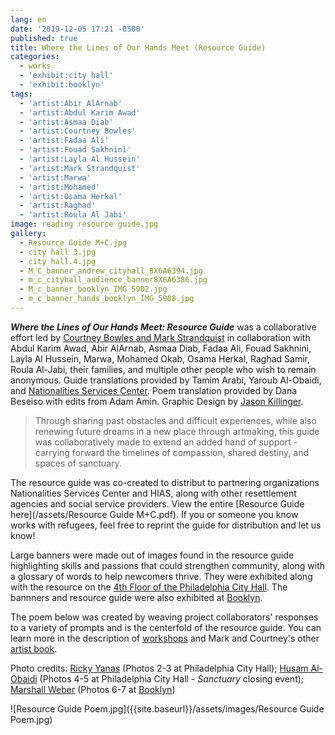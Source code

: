```yaml
---
lang: en
date: '2019-12-05 17:21 -0500'
published: true
title: Where the Lines of Our Hands Meet (Resource Guide)
categories:
  - works
  - 'exhibit:city hall'
  - 'exhibit:booklyn'
tags:
  - 'artist:Abir AlArnab'
  - 'artist:Abdul Karim Awad'
  - 'artist:Asmaa Diab'
  - 'artist:Courtney Bowles'
  - 'artist:Fadaa Ali'
  - 'artist:Fouad Sakhnini'
  - 'artist:Layla Al Hussein'
  - 'artist:Mark Strandquist'
  - 'artist:Marwa'
  - 'artist:Mohamed'
  - 'artist:Osama Herkal'
  - 'artist:Raghad'
  - 'artist:Roula Al Jabi'
image: reading resource guide.jpg
gallery:
  - Resource Guide M+C.jpg
  - city hall 3.jpg
  - city hall.4.jpg
  - M_C_banner_andrew_cityhall_8X6A6394.jpg
  - m_c_cityhall_audience_banner8X6A6386.jpg
  - M_c_banner_booklyn_IMG_5902.jpg
  - m_c_banner_hands_booklyn_IMG_5908.jpg
---
```

***Where the Lines of Our Hands Meet: Resource Guide*** was a collaborative effort led by [Courtney Bowles and Mark Strandquist](http://peoplespaperco-op.weebly.com/) in collaboration with Abdul Karim Awad, Abir AlArnab, Asmaa Diab, Fadaa Ali, Fouad Sakhnini, Layla Al Hussein, Marwa, Mohamed Okab, Osama Herkal, Raghad Samir, Roula Al-Jabi, their families, and multiple other people who wish to remain anonymous. Guide translations provided by Tamim Arabi, Yaroub Al-Obaidi, and [Nationalities Services Center](https://nscphila.org/). Poem translation provided by Dana Beseiso with edits from Adam Amin. Graphic Design by [Jason Killinger](https://jasonkillinger.com/).

> Through sharing past obstacles and difficult experiences, while also renewing future dreams in a new place through artmaking, this guide was collaboratively made to extend an added hand of support - carrying forward the timelines of compassion, shared destiny, and spaces of sanctuary.

The resource guide was co-created to distribut to partnering organizations Nationalities Services Center and HIAS, along with other resettlement agencies and social service providers. View the entire [Resource Guide here](/assets/Resource Guide M+C.pdf). If you or someone you know works with refugees, feel free to reprint the guide for distribution and let us know!

Large banners were made out of images found in the resource guide highlighting skills and passions that could strengthen community, along with a glossary of words to help newcomers thrive. They were exhibited along with the resource on the [4th Floor of the Philadelphia City Hall](https://creativephl.org/). The bannners and resource guide were also exhibited at [Booklyn](http://booklyn.org/).

The poem below was created by weaving project collaborators' responses to a variety of prompts and is the centerfold of the resource guide.  You can learn more in the description of [workshops](http://fps.swarthmore.edu/workshops/workshops-from-courtney-bowles-and-mark-strandquist-people-s-paper-co-op/) and Mark and Courtney's other [artist book](http://fps.swarthmore.edu/works/exhibit:swarthmore/exhibit:city%20hall/exhibit:booklyn/where-the-lines-of-our-hands-meet-from-courtney-bowles-and-mark-strandquist/).

Photo credits: [Ricky Yanas](http://rickyyanas.com/) (Photos 2-3 at Philadelphia City Hall); [Husam Al-Obaidi](https://www.facebook.com/Say-Cheese-106758220748744/) (Photos 4-5 at Philadelphia City Hall - _Sanctuary_ closing event); [Marshall Weber](https://www.instagram.com/marshallsweber/?hl=en) (Photos 6-7 at [Booklyn](http://booklyn.org/))


![Resource Guide Poem.jpg]({{site.baseurl}}/assets/images/Resource Guide Poem.jpg)
